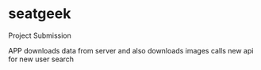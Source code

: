 # seatgeek
Project Submission

APP downloads data from server and also downloads images
calls new api for new user search
